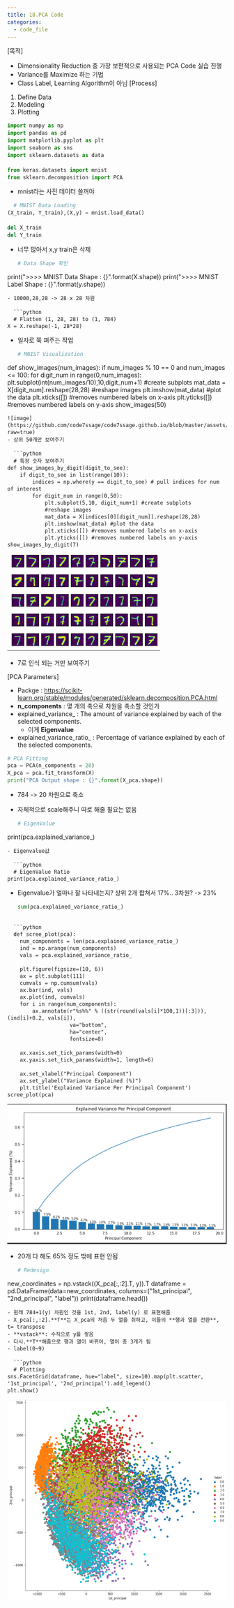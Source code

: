 ```yaml
---
title: 18.PCA Code
categories:
  - code_file
---
```


[목적]
  - Dimensionality Reduction 중 가장 보편적으로 사용되는 PCA Code 실습 진행
  - Variance를 Maximize 하는 기법
  - Class Label, Learning Algorithm이 아님
[Process]
  1. Define Data
  2. Modeling
  3. Plotting
  
  ```python
  import numpy as np
import pandas as pd
import matplotlib.pyplot as plt
import seaborn as sns
import sklearn.datasets as data

from keras.datasets import mnist
from sklearn.decomposition import PCA
```
- mnist라는 사진 데이터 쓸꺼야

```python
  # MNIST Data Loading
(X_train, Y_train),(X,y) = mnist.load_data()

del X_train
del Y_train
```
- 너무 많아서 x,y train은 삭제

  ```python
  # Data Shape 확인
print(">>>> MNIST Data Shape : {}".format(X.shape))
print(">>>> MNIST Label Shape : {}".format(y.shape))
```
- 10000,28,28 -> 28 x 28 차원

  ```python
  # Flatten (1, 28, 28) to (1, 784)
X = X.reshape(-1, 28*28)
```
- 일자로 쭉 펴주는 작업

  ```python
  # MNIST Visualization
def show_images(num_images):
    if num_images % 10 == 0 and num_images <= 100:
        for digit_num in range(0,num_images): 
            plt.subplot(int(num_images/10),10,digit_num+1) #create subplots
            mat_data = X[digit_num].reshape(28,28)  #reshape images
            plt.imshow(mat_data) #plot the data
            plt.xticks([]) #removes numbered labels on x-axis
            plt.yticks([]) #removes numbered labels on y-axis
show_images(50)
```
![image](https://github.com/code7ssage/code7ssage.github.io/blob/master/assets/attached%20file/Pasted%20image%2020240111142515.png?raw=true)
- 상위 50개만 보여주기

  ```python
  # 특정 숫자 보여주기
def show_images_by_digit(digit_to_see):
    if digit_to_see in list(range(10)):
        indices = np.where(y == digit_to_see) # pull indices for num of interest
        for digit_num in range(0,50): 
            plt.subplot(5,10, digit_num+1) #create subplots
            #reshape images
            mat_data = X[indices[0][digit_num]].reshape(28,28)
            plt.imshow(mat_data) #plot the data
            plt.xticks([]) #removes numbered labels on x-axis
            plt.yticks([]) #removes numbered labels on y-axis
show_images_by_digit(7)
```
![image](https://github.com/code7ssage/code7ssage.github.io/blob/master/assets/attached%20file/Pasted%20image%2020240111142527.png?raw=true)
- 7로 인식 되는 거만 보여주기

[PCA Parameters]
  - Packge : https://scikit-learn.org/stable/modules/generated/sklearn.decomposition.PCA.html
  - **n_components** : 몇 개의 축으로 차원을 축소할 것인가
  - explained_variance_ : The amount of variance explained by each of the selected components.
	  - 이게 **Eigenvalue**
  - explained_variance_ratio_ : Percentage of variance explained by each of the selected components.
  
  ```python
  # PCA Fitting
pca = PCA(n_components = 20)
X_pca = pca.fit_transform(X)
print("PCA Output shape : {}".format(X_pca.shape))
```
- 784 -> 20 차원으로 축소
- 자체적으로 scale해주니 따로 해줄 필요는 없음

  ```python
  # EigenValue
print(pca.explained_variance_)
```
- Eigenvalue값

  ```python
  # EigenValue Ratio
print(pca.explained_variance_ratio_)
```
- Eigenvalue가 얼마나 잘 나타내는지?
	상위 2개 합쳐서 17%..
	3차원? -> 23%

  ```python
  sum(pca.explained_variance_ratio_)
```

  ```python
  def scree_plot(pca):
    num_components = len(pca.explained_variance_ratio_)
    ind = np.arange(num_components)
    vals = pca.explained_variance_ratio_
 
    plt.figure(figsize=(10, 6))
    ax = plt.subplot(111)
    cumvals = np.cumsum(vals)
    ax.bar(ind, vals)
    ax.plot(ind, cumvals)
    for i in range(num_components):
        ax.annotate(r"%s%%" % ((str(round(vals[i]*100,1))[:3])), (ind[i]+0.2, vals[i]), 
                    va="bottom", 
                    ha="center", 
                    fontsize=8)
 
    ax.xaxis.set_tick_params(width=0)
    ax.yaxis.set_tick_params(width=1, length=6)
 
    ax.set_xlabel("Principal Component")
    ax.set_ylabel("Variance Explained (%)")
    plt.title('Explained Variance Per Principal Component')
scree_plot(pca)
```
![image](https://github.com/code7ssage/code7ssage.github.io/blob/master/assets/attached%20file/Pasted%20image%2020240111141849.png?raw=true)
- 20개 다 해도 65% 정도 밖에 표현 안됨

  ```python
  # Redesign
new_coordinates = np.vstack((X_pca[:,:2].T, y)).T
dataframe = pd.DataFrame(data=new_coordinates, columns=("1st_principal", "2nd_principal", "label"))
print(dataframe.head())
```
- 원래 784+1(y) 차원인 것을 1st, 2nd, label(y) 로 표현해줌
- X_pca[:,:2].**T**는 X_pca의 처음 두 열을 취하고, 이들의 **행과 열을 전환**, t= transpose
- **vstack**: 수직으로 y를 쌓음
- 다시.**T**해줌으로 행과 열이 바뀌어, 열이 총 3개가 됨
- label(0~9)

  ```python
  # Plotting
sns.FacetGrid(dataframe, hue="label", size=10).map(plt.scatter, '1st_principal', '2nd_principal').add_legend()
plt.show()
```
![image](https://github.com/code7ssage/code7ssage.github.io/blob/master/assets/attached%20file/Pasted%20image%2020240111141934.png?raw=true)



